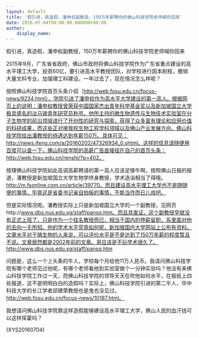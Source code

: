 ```yaml
---
layout: default
title: '假引进，真造假，潘申权副教授，150万年薪聘你的佛山科技学院老师喊你回来'
date: 2016-07-04T00:00:00.000000+08:00
author:
    display_name: 
---
```


假引进，真造假，潘申权副教授，150万年薪聘你的佛山科技学院老师喊你回来

2015年9月，广东省省政府，佛山市政府将佛山科技学院作为广东省重点建设的高水平理工大学，投资60亿，要引进高水平教授团队，对学校进行固本削枝，撤销大量文科专业，加强理工科建设。一年过去了，现在情况怎么样呢？

按照佛山科技学院首页头条介绍（http://web.fosu.edu.cn/focus-news/9234.html），学院引进了潘申权作为高水平大学建设的第一高人。根据网页上的说明：潘申权教授曾荣获中国国家杰出青年科学基金奖以及新加坡国立大学极具盛名的淡马锡青年研究员称号。他所主持的微生物遗传与生物技术实验室在分子生物学的前沿领域进行了开创性的研究与探索，获得了众多富有理论和应用价值的科研成果，而这些正对接我校生物工程学科领域以及佛山产业发展方向。佛山科技学院给出潘教授的待遇达到年薪150万。具体可见：http://news.ifeng.com/a/20160202/47326934_0.shtml。这样的信息请随便用百度可以查一下，佛山科技学院的高薪广告直接挂在自己的首页头条：http://web.fosu.edu.cn/renshi/?p=402。

按理佛山科技学院如此高调高薪聘请的第一高人应该足够牛啊，按照佛山日报的报道，潘教授是新加坡国立大学生物学终身教授，学术造诣相当了得哦。http://m.fsonline.com.cn/article/39770。而且建设高水平理工大学也不是随随便的事情，毕竟这是省委书记亲自拍板的事情，不能当作而已儿戏吧。

但是实际情况呢。潘教授实际上只是新加坡国立大学的一个副教授，见网页http://www.dbs.nus.edu.sg/staff/pansq.htm。而且具查证，这个副教授早就没有正式上班了，只是作为一个挂名教授而已，相当于国内的停薪留职，系里面对他的去向一无所知。他的学术水平究竟如何呢，新加坡国内大学网站上公布有资料。文章水平对于搞生物的人来说，可以评价水平是不是达到了150万年薪的程度暂且不说。文章居然都是2002年前的文章。哥应该是不玩学术很久了。http://www.dbs.nus.edu.sg/staff/pansq.htm

问题是，这么一个上头条的牛人，学校每个月给他11万人民币。我请问佛山科技学院有哪个老师见过他呢，有哪个老师看他到实验室做个一分钟实验吗？他没有来佛山科技学院工作过一天，而佛山科技学院的领导天天在吹他如何水平，在报纸上四处报道，这不是明明白白的造假吗？实际上，佛山科技学院引进的第二牛人，华中科技大学的长江学者邱建荣教授也是鬼也没见过。http://web.fosu.edu.cn/focus-news/10187.html。

我想请问佛山科技学院靠这样造假能够建设高水平理工大学，佛山人民的血汗钱可以这样挥霍吗？

(XYS20160704)

